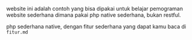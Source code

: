 website ini adalah contoh yang bisa dipakai untuk belajar pemograman website sederhana dimana pakai php native sederhana, bukan restful.

php sederhana native,
dengan fitur sederhana yang dapat kamu baca di `fitur.md`